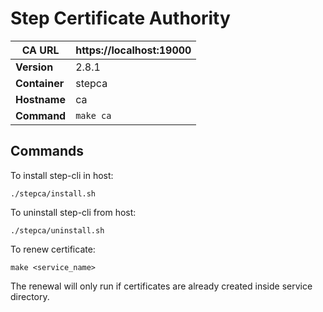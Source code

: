 # Step Certificate Authority

| **CA URL** | https://localhost:19000 |
|--|--|
| **Version** | 2.8.1 |
| **Container** | stepca |
| **Hostname** | ca |
| **Command** | `make ca` |

## Commands

To install step-cli in host: 
```
./stepca/install.sh
```

To uninstall step-cli from host:
```
./stepca/uninstall.sh
```

To renew certificate: 
```
make <service_name>
```

The renewal will only run if certificates are already created inside service directory.
